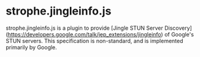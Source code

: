 # strophe.jingleinfo.js

strophe.jingleinfo.js is a plugin to provide [Jingle STUN Server Discovery]
(https://developers.google.com/talk/jep_extensions/jingleinfo) of Google's STUN
servers. This specification is non-standard, and is implemented primarily by Google.